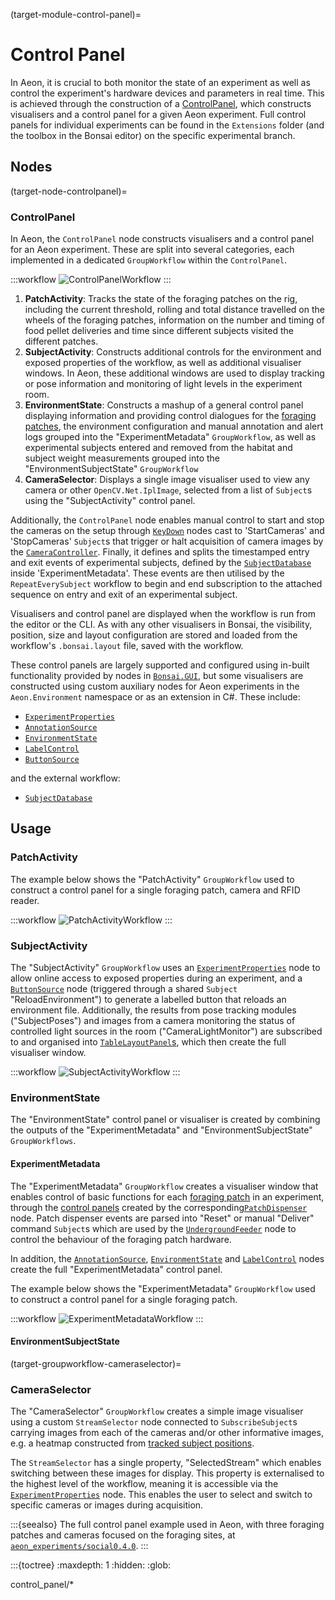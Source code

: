 (target-module-control-panel)=
# Control Panel
In Aeon, it is crucial to both monitor the state of an experiment as well as control the experiment's hardware devices and parameters in real time. 
This is achieved through the construction of a [ControlPanel](target-node-controlpanel), which constructs visualisers and a control panel for a given Aeon experiment. Full control panels for individual experiments can be found in the `Extensions` folder (and the toolbox in the Bonsai editor) on the specific experimental branch.

## Nodes
(target-node-controlpanel)=
### ControlPanel 
In Aeon, the `ControlPanel` node constructs visualisers and a control panel for an Aeon experiment.
These are split into several categories, each implemented in a dedicated `GroupWorkflow` within the `ControlPanel`.

:::workflow
![ControlPanelWorkflow](../../workflows/miniAeon/controlPanel.bonsai)
:::

1. **PatchActivity**: Tracks the state of the foraging patches on the rig, including the current threshold, rolling and total distance travelled on the wheels of the foraging patches, information on the number and timing of food pellet deliveries and time since different subjects visited the different patches. 
2. **SubjectActivity**: Constructs additional controls for the environment and exposed properties of the workflow, as well as additional visualiser windows. In Aeon, these additional windows are used to display tracking or pose information and monitoring of light levels in the experiment room. 
3. **EnvironmentState**: Constructs a mashup of a general control panel displaying information and providing control dialogues for the [foraging patches](target-module-foraging-patch), the environment configuration and manual annotation and alert logs grouped into the "ExperimentMetadata" `GroupWorkflow`, as well as experimental subjects entered and removed from the habitat and subject weight measurements grouped into the "EnvironmentSubjectState" `GroupWorkflow`
4. **CameraSelector**: Displays a single image visualiser used to view any camera or other `OpenCV.Net.IplImage`, selected from a list of `Subject`s using the "SubjectActivity" control panel.

Additionally, the `ControlPanel` node enables manual control to start and stop the cameras on the setup through [`KeyDown`](https://bonsai-rx.org/docs/api/Bonsai.Windows.Input.KeyDown.html) nodes cast to 'StartCameras' and 'StopCameras' `Subject`s that trigger or halt acquisition of camera images by the [`CameraController`](target-module-camera-controller). 
Finally, it defines and splits the timestamped entry and exit events of experimental subjects, defined by the [`SubjectDatabase`](target-node-subjectdatabase) inside 'ExperimentMetadata'.
These events are then utilised by the `RepeatEverySubject` workflow to begin and end subscription to the attached sequence on entry and exit of an experimental subject.

Visualisers and control panel are displayed when the workflow is run from the editor or the CLI. 
As with any other visualisers in Bonsai, the visibility, position, size and layout configuration are stored and loaded from the workflow's `.bonsai.layout` file, saved with the workflow. 

These control panels are largely supported and configured using in-built functionality provided by nodes in [`Bonsai.GUI`](https://bonsai-rx.org/gui/), but some visualisers are constructed using custom auxiliary nodes for Aeon experiments in the `Aeon.Environment` namespace or as an extension in C#. 
These include:

- [`ExperimentProperties`](target-node-experimentproperties)
- [`AnnotationSource`](target-node-annotationsource)
- [`EnvironmentState`](target-node-environmentstate)
- [`LabelControl`](target-node-labelcontrol)
- [`ButtonSource`](target-node-buttonsource)

and the external workflow:
- [`SubjectDatabase`](target-node-subjectdatabase)

## Usage
### PatchActivity
<!-- TODO: Any general description for the workflow? -->
 The example below shows the "PatchActivity" `GroupWorkflow` used to construct a control panel for a single foraging patch, camera and RFID reader. 

:::workflow
![PatchActivityWorkflow](../../../workflows/miniAeon/patchActivity.bonsai)
:::


### SubjectActivity
The "SubjectActivity" `GroupWorkflow` uses an [`ExperimentProperties`](target-node-experimentproperties) node to allow online access to exposed properties during an experiment, and a [`ButtonSource`](target-node-buttonsource) node (triggered through a shared `Subject` "ReloadEnvironment") to generate a labelled button that reloads an environment file. 
Additionally, the results from pose tracking modules ("SubjectPoses") and images from a camera monitoring the status of controlled light sources in the room ("CameraLightMonitor") are subscribed to and organised into [`TableLayoutPanel`s](https://learn.microsoft.com/en-gb/dotnet/api/system.windows.forms.tablelayoutpanel), which then create the full visualiser window.

:::workflow
![SubjectActivityWorkflow](../../../workflows/miniAeon/subjectActivity.bonsai)
:::

### EnvironmentState
The "EnvironmentState" control panel or visualiser is created by combining the outputs of the "ExperimentMetadata" and "EnvironmentSubjectState" `GroupWorkflows`.

#### ExperimentMetadata
The "ExperimentMetadata" `GroupWorkflow` creates a visualiser window that enables control of basic functions for each [foraging patch](target-module-foraging-patch) in an experiment, through the [control panels](target-node-patchdispenser-control-panel) created by the corresponding[`PatchDispenser`](target-node-patchdispenser) node. 
Patch dispenser events are parsed into "Reset" or manual "Deliver" command `Subject`s which are used by the [`UndergroundFeeder`](target-node-undergroundfeeder) node to control the behaviour of the foraging patch hardware.

In addition, the [`AnnotationSource`](target-node-annotationsource), [`EnvironmentState`](target-node-environmentstate) and [`LabelControl`](target-node-labelcontrol) nodes create the full "ExperimentMetadata" control panel.

The example below shows the "ExperimentMetadata" `GroupWorkflow` used to construct a control panel for a single foraging patch.

:::workflow
![ExperimentMetadataWorkflow](../../../workflows/miniAeon/experimentMetadata.bonsai)
:::

#### EnvironmentSubjectState
<!-- TODO / TOUNDERSTAND -->

(target-groupworkflow-cameraselector)=
### CameraSelector
The "CameraSelector" `GroupWorkflow` creates a simple image visualiser using a custom `StreamSelector` node connected to `SubscribeSubject`s carrying images from each of the cameras and/or other informative images, e.g. a heatmap constructed from [tracked subject positions](target-module-subject-tracking). 

The `StreamSelector` has a single property, "SelectedStream" which enables switching between these images for display. 
This property is externalised to the highest level of the workflow, meaning it is accessible via the [`ExperimentProperties`](target-node-experimentproperties) node. 
This enables the user to select and switch to specific cameras or images during acquisition. 

:::{seealso}
The full control panel example used in Aeon, with three foraging patches and cameras focused on the foraging sites, at [`aeon_experiments/social0.4.0`](aeon-experiments-github:blob/social0.4.0/workflows/social/Extensions/ControlPanel.bonsai).
:::

:::{toctree}
:maxdepth: 1
:hidden:
:glob:

control_panel/*